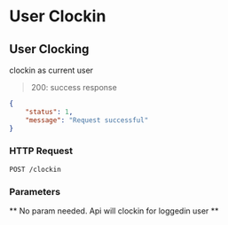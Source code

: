 # User Clockin

## User Clocking

clockin as current user

> 200: success response

```json
{
    "status": 1,
    "message": "Request successful"
}
```

### HTTP Request

`POST /clockin`

### Parameters

** No param needed. Api will clockin for loggedin user **